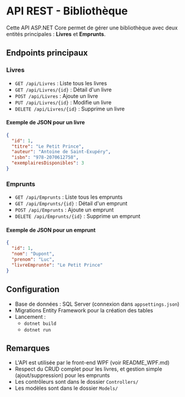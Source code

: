 # API REST - Bibliothèque

Cette API ASP.NET Core permet de gérer une bibliothèque avec deux entités principales : **Livres** et **Emprunts**.

## Endpoints principaux

### Livres
- `GET /api/Livres` : Liste tous les livres
- `GET /api/Livres/{id}` : Détail d'un livre
- `POST /api/Livres` : Ajoute un livre
- `PUT /api/Livres/{id}` : Modifie un livre
- `DELETE /api/Livres/{id}` : Supprime un livre

#### Exemple de JSON pour un livre
```json
{
  "id": 1,
  "titre": "Le Petit Prince",
  "auteur": "Antoine de Saint-Exupéry",
  "isbn": "978-2070612758",
  "exemplairesDisponibles": 3
}
```

### Emprunts
- `GET /api/Emprunts` : Liste tous les emprunts
- `GET /api/Emprunts/{id}` : Détail d'un emprunt
- `POST /api/Emprunts` : Ajoute un emprunt
- `DELETE /api/Emprunts/{id}` : Supprime un emprunt

#### Exemple de JSON pour un emprunt
```json
{
  "id": 1,
  "nom": "Dupont",
  "prenom": "Luc",
  "livreEmprunte": "Le Petit Prince"
}
```

## Configuration
- Base de données : SQL Server (connexion dans `appsettings.json`)
- Migrations Entity Framework pour la création des tables
- Lancement :
  - `dotnet build`
  - `dotnet run`

## Remarques
- L'API est utilisée par le front-end WPF (voir README_WPF.md)
- Respect du CRUD complet pour les livres, et gestion simple (ajout/suppression) pour les emprunts
- Les contrôleurs sont dans le dossier `Controllers/`
- Les modèles sont dans le dossier `Models/` 